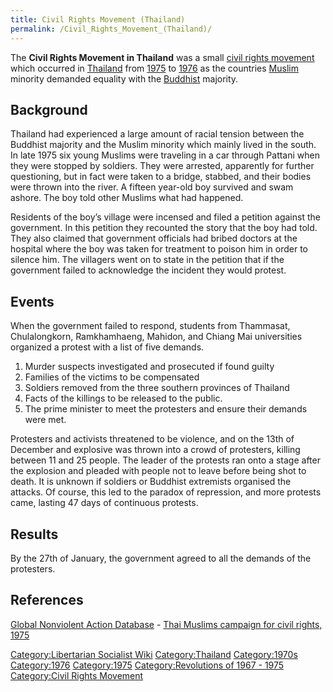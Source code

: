 ```yaml
---
title: Civil Rights Movement (Thailand)
permalink: /Civil_Rights_Movement_(Thailand)/
---
```


The **Civil Rights Movement in Thailand** was a small [civil rights
movement](Civil_Rights_Movements.md "wikilink") which occurred in
[Thailand](Thailand.md "wikilink") from
[1975](Revolutions_of_1967_-_1975.md "wikilink") to
[1976](Timeline_of_Libertarian_Socialism_in_Southeast_Asia.md "wikilink")
as the countries [Muslim](Islam.md "wikilink") minority demanded equality
with the [Buddhist](Buddhism.md "wikilink") majority.

## Background

Thailand had experienced a large amount of racial tension between the
Buddhist majority and the Muslim minority which mainly lived in the
south. In late 1975 six young Muslims were traveling in a car through
Pattani when they were stopped by soldiers. They were arrested,
apparently for further questioning, but in fact were taken to a bridge,
stabbed, and their bodies were thrown into the river. A fifteen year-old
boy survived and swam ashore. The boy told other Muslims what had
happened.

Residents of the boy’s village were incensed and filed a petition
against the government. In this petition they recounted the story that
the boy had told. They also claimed that government officials had bribed
doctors at the hospital where the boy was taken for treatment to poison
him in order to silence him. The villagers went on to state in the
petition that if the government failed to acknowledge the incident they
would protest.

## Events

When the government failed to respond, students from Thammasat,
Chulalongkorn, Ramkhamhaeng, Mahidon, and Chiang Mai universities
organized a protest with a list of five demands.

1.  Murder suspects investigated and prosecuted if found guilty
2.  Families of the victims to be compensated
3.  Soldiers removed from the three southern provinces of Thailand
4.  Facts of the killings to be released to the public.
5.  The prime minister to meet the protesters and ensure their demands
    were met.

Protesters and activists threatened to be violence, and on the 13th of
December and explosive was thrown into a crowd of protesters, killing
between 11 and 25 people. The leader of the protests ran onto a stage
after the explosion and pleaded with people not to leave before being
shot to death. It is unknown if soldiers or Buddhist extremists
organised the attacks. Of course, this led to the paradox of repression,
and more protests came, lasting 47 days of continuous protests.

## Results

By the 27th of January, the government agreed to all the demands of the
protesters.

## References

[Global Nonviolent Action
Database](Global_Nonviolent_Action_Database.md "wikilink") - [Thai Muslims
campaign for civil rights,
1975](https://nvdatabase.swarthmore.edu/content/thai-muslims-campaign-civil-rights-1975)

[Category:Libertarian Socialist
Wiki](Category:Libertarian_Socialist_Wiki.md "wikilink")
[Category:Thailand](Category:Thailand.md "wikilink")
[Category:1970s](Category:1970s.md "wikilink")
[Category:1976](Category:1976.md "wikilink")
[Category:1975](Category:1975.md "wikilink") [Category:Revolutions of
1967 - 1975](Category:Revolutions_of_1967_-_1975.md "wikilink")
[Category:Civil Rights
Movement](Category:Civil_Rights_Movement.md "wikilink")